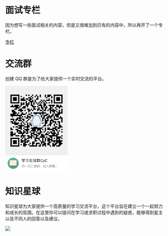# 面试专栏

因为想写一些面试相关的内容，但是又很难加到已有的内容中，所以再开了一个专栏。

[专栏](https://xiaozhuanlan.com/CyC2018)

# 交流群

创建 QQ 群是为了给大家提供一个实时交流的平台。

<img src="https://github.com/CyC2018/CS-Notes/raw/master/other/group.png" width="200px">

# 知识星球

知识星球为大家提供一个高质量的学习交流平台，这个平台旨在建立一个一起努力和成长的氛围。在这里你可以提问在学习或求职过程中遇到的疑惑，能够得到星主以及不同人的回答以及建议。

<img src="https://github.com/CyC2018/CS-Notes/raw/master/other/planet.jpg" width="200px">
